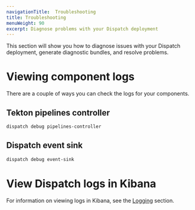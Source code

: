 ```yaml
---
navigationTitle:  Troubleshooting
title: Troubleshooting
menuWeight: 90
excerpt: Diagnose problems with your Dispatch deployment
---
```

This section will show you how to diagnose issues with your Dispatch deployment, generate diagnostic bundles, and resolve problems.

# Viewing component logs

There are a couple of ways you can check the logs for your components.

## Tekton pipelines controller

```bash
dispatch debug pipelines-controller
```

## Dispatch event sink

```bash
dispatch debug event-sink
```

# View Dispatch logs in Kibana

For information on viewing logs in Kibana, see the [Logging](../operations/logging/) section.
